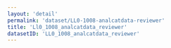 ```yaml
---
layout: 'detail'
permalink: 'dataset/LL0-1008-analcatdata-reviewer'
title: 'Ll0_1008_analcatdata_reviewer'
datasetID: 'LL0_1008_analcatdata_reviewer'
---
```

